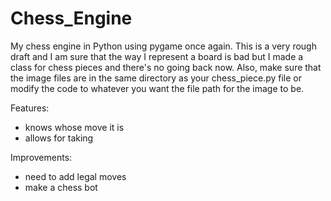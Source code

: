 # Chess_Engine
My chess engine in Python using pygame once again. This is a very rough draft and I am sure that the way I represent a board is bad but I made a class for
chess pieces and there's no going back now. Also, make sure that the image files are in the same directory as your chess_piece.py file or modify the code
to whatever you want the file path for the image to be.

Features:
* knows whose move it is
* allows for taking

Improvements:
* need to add legal moves
* make a chess bot
